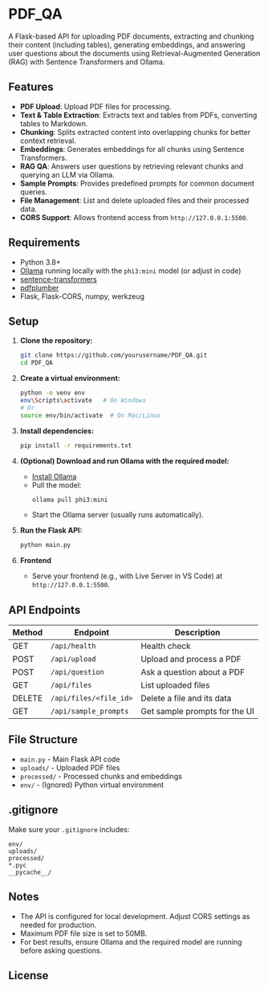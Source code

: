 # PDF_QA

A Flask-based API for uploading PDF documents, extracting and chunking their content (including tables), generating embeddings, and answering user questions about the documents using Retrieval-Augmented Generation (RAG) with Sentence Transformers and Ollama.

## Features

- **PDF Upload**: Upload PDF files for processing.
- **Text & Table Extraction**: Extracts text and tables from PDFs, converting tables to Markdown.
- **Chunking**: Splits extracted content into overlapping chunks for better context retrieval.
- **Embeddings**: Generates embeddings for all chunks using Sentence Transformers.
- **RAG QA**: Answers user questions by retrieving relevant chunks and querying an LLM via Ollama.
- **Sample Prompts**: Provides predefined prompts for common document queries.
- **File Management**: List and delete uploaded files and their processed data.
- **CORS Support**: Allows frontend access from `http://127.0.0.1:5500`.

## Requirements

- Python 3.8+
- [Ollama](https://ollama.com/) running locally with the `phi3:mini` model (or adjust in code)
- [sentence-transformers](https://www.sbert.net/)
- [pdfplumber](https://github.com/jsvine/pdfplumber)
- Flask, Flask-CORS, numpy, werkzeug

## Setup

1. **Clone the repository:**
   ```sh
   git clone https://github.com/yourusername/PDF_QA.git
   cd PDF_QA
   ```

2. **Create a virtual environment:**
   ```sh
   python -m venv env
   env\Scripts\activate   # On Windows
   # Or
   source env/bin/activate  # On Mac/Linux
   ```

3. **Install dependencies:**
   ```sh
   pip install -r requirements.txt
   ```

4. **(Optional) Download and run Ollama with the required model:**
   - [Install Ollama](https://ollama.com/download)
   - Pull the model:
     ```sh
     ollama pull phi3:mini
     ```
   - Start the Ollama server (usually runs automatically).

5. **Run the Flask API:**
   ```sh
   python main.py
   ```

6. **Frontend**
   - Serve your frontend (e.g., with Live Server in VS Code) at `http://127.0.0.1:5500`.

## API Endpoints

| Method | Endpoint                  | Description                        |
|--------|--------------------------|------------------------------------|
| GET    | `/api/health`            | Health check                       |
| POST   | `/api/upload`            | Upload and process a PDF           |
| POST   | `/api/question`          | Ask a question about a PDF         |
| GET    | `/api/files`             | List uploaded files                |
| DELETE | `/api/files/<file_id>`   | Delete a file and its data         |
| GET    | `/api/sample_prompts`    | Get sample prompts for the UI      |

## File Structure

- `main.py` - Main Flask API code
- `uploads/` - Uploaded PDF files
- `processed/` - Processed chunks and embeddings
- `env/` - (Ignored) Python virtual environment

## .gitignore

Make sure your `.gitignore` includes:
```
env/
uploads/
processed/
*.pyc
__pycache__/
```

## Notes

- The API is configured for local development. Adjust CORS settings as needed for production.
- Maximum PDF file size is set to 50MB.
- For best results, ensure Ollama and the required model are running before asking questions.

## License